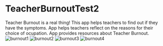 # TeacherBurnoutTest2
Teacher Burnout is a real thing! This app helps teachers to find out if they have the symptoms. 
App helps teachers reflect on the reasons for their choice of ocupation. 
App provides resources about Teacher Burnout.
![burnout1](https://user-images.githubusercontent.com/29640816/40213068-cb671338-5a10-11e8-95f8-3e7d012f932b.gif)
![burnout2](https://user-images.githubusercontent.com/29640816/40213074-d073f044-5a10-11e8-97b2-24b8008c0cd4.gif)
![burnout3](https://user-images.githubusercontent.com/29640816/40213079-d3642c24-5a10-11e8-8633-16f85c743b05.gif)
![burnout4](https://user-images.githubusercontent.com/29640816/40213081-d61bfad2-5a10-11e8-9726-8229f4a50f46.gif)
